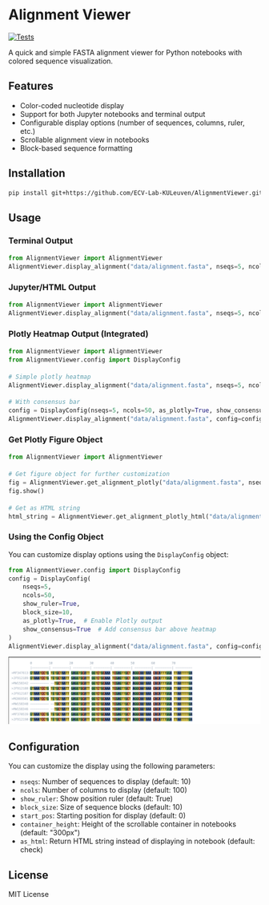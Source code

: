 # Alignment Viewer

[![Tests](https://github.com/ECV-Lab-KULeuven/AlignmentViewer/actions/workflows/test.yml/badge.svg)](https://github.com/ECV-Lab-KULeuven/AlignmentViewer/actions/workflows/test.yml)

A quick and simple FASTA alignment viewer for Python notebooks with colored sequence visualization.

## Features

- Color-coded nucleotide display
- Support for both Jupyter notebooks and terminal output
- Configurable display options (number of sequences, columns, ruler, etc.)
- Scrollable alignment view in notebooks
- Block-based sequence formatting

## Installation

```bash
pip install git+https://github.com/ECV-Lab-KULeuven/AlignmentViewer.git
```


## Usage

### Terminal Output
```python
from AlignmentViewer import AlignmentViewer
AlignmentViewer.display_alignment("data/alignment.fasta", nseqs=5, ncols=50, as_html=False)
```

### Jupyter/HTML Output
```python
from AlignmentViewer import AlignmentViewer
AlignmentViewer.display_alignment("data/alignment.fasta", nseqs=5, ncols=50, as_html=True)
```

### Plotly Heatmap Output (Integrated)
```python
from AlignmentViewer import AlignmentViewer
from AlignmentViewer.config import DisplayConfig

# Simple plotly heatmap
AlignmentViewer.display_alignment("data/alignment.fasta", nseqs=5, ncols=50, as_plotly=True)

# With consensus bar
config = DisplayConfig(nseqs=5, ncols=50, as_plotly=True, show_consensus=True)
AlignmentViewer.display_alignment("data/alignment.fasta", config=config)
```

### Get Plotly Figure Object
```python
from AlignmentViewer import AlignmentViewer

# Get figure object for further customization
fig = AlignmentViewer.get_alignment_plotly("data/alignment.fasta", nseqs=5, ncols=50)
fig.show()

# Get as HTML string
html_string = AlignmentViewer.get_alignment_plotly_html("data/alignment.fasta", nseqs=5, ncols=50)
```

### Using the Config Object
You can customize display options using the `DisplayConfig` object:
```python
from AlignmentViewer.config import DisplayConfig
config = DisplayConfig(
    nseqs=5,
    ncols=50,
    show_ruler=True,
    block_size=10,
    as_plotly=True,  # Enable Plotly output
    show_consensus=True  # Add consensus bar above heatmap
)
AlignmentViewer.display_alignment("data/alignment.fasta", config=config)
```

![Example image](docs/example.png)

## Configuration

You can customize the display using the following parameters:

- `nseqs`: Number of sequences to display (default: 10)
- `ncols`: Number of columns to display (default: 100)
- `show_ruler`: Show position ruler (default: True)
- `block_size`: Size of sequence blocks (default: 10)
- `start_pos`: Starting position for display (default: 0)
- `container_height`: Height of the scrollable container in notebooks (default: "300px")
- `as_html`: Return HTML string instead of displaying in notebook (default: check)


## License

MIT License
